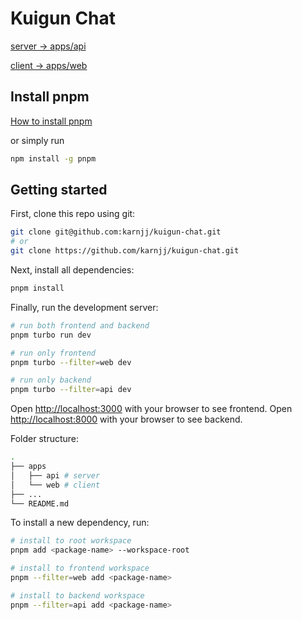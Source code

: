 # Kuigun Chat

[server -> apps/api](https://github.com/karnjj/kuigun-chat/tree/main/apps/api)

[client -> apps/web](https://github.com/karnjj/kuigun-chat/tree/main/apps/web)

## Install pnpm

[How to install pnpm](https://pnpm.io/installation)

or simply run

```bash
npm install -g pnpm
```

## Getting started

First, clone this repo using git:

```bash
git clone git@github.com:karnjj/kuigun-chat.git
# or
git clone https://github.com/karnjj/kuigun-chat.git
```

Next, install all dependencies:

```bash
pnpm install
```

Finally, run the development server:

```bash
# run both frontend and backend
pnpm turbo run dev

# run only frontend
pnpm turbo --filter=web dev

# run only backend
pnpm turbo --filter=api dev
```

Open [http://localhost:3000](http://localhost:3000) with your browser to see frontend.
Open [http://localhost:8000](http://localhost:8000) with your browser to see backend.

Folder structure:

```bash
.
├── apps
│   ├── api # server
│   └── web # client
├── ...
└── README.md
```

To install a new dependency, run:

```bash
# install to root workspace
pnpm add <package-name> --workspace-root

# install to frontend workspace
pnpm --filter=web add <package-name>

# install to backend workspace
pnpm --filter=api add <package-name>
```




